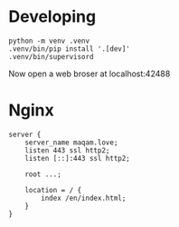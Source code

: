 # Developing
``` shell
python -m venv .venv
.venv/bin/pip install '.[dev]'
.venv/bin/supervisord
```

Now open a web broser at localhost:42488

# Nginx
```
server {
    server_name maqam.love;
    listen 443 ssl http2;
    listen [::]:443 ssl http2;

    root ...;

    location = / {
        index /en/index.html;
    }
}
```

